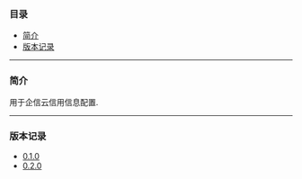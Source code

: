### 目录

* [简介](#abstract)
* [版本记录](#version)

---

### <a name="abstract">简介</a>

用于企信云信用信息配置.

---

### <a name="version">版本记录</a>

* [0.1.0](./Docs/Version/0.1.0.md "0.1.0")
* [0.2.0](./Docs/Version/0.2.0.md "0.2.0")